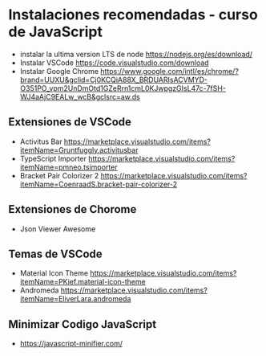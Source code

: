 # Instalaciones recomendadas - curso de JavaScript

* instalar la ultima version LTS  de node https://nodejs.org/es/download/
* Instalar VSCode https://code.visualstudio.com/download
* Instalar Google Chrome https://www.google.com/intl/es/chrome/?brand=UUXU&gclid=Cj0KCQiA88X_BRDUARIsACVMYD-O351PO_vpm2UnDmOtd1GZeRrn1cmL0KJwpgzGIsL47c-7fSH-WJ4aAjC9EALw_wcB&gclsrc=aw.ds

## Extensiones de VSCode

* Activitus Bar https://marketplace.visualstudio.com/items?itemName=Gruntfuggly.activitusbar
* TypeScript Importer https://marketplace.visualstudio.com/items?itemName=pmneo.tsimporter
* Bracket Pair Colorizer 2 https://marketplace.visualstudio.com/items?itemName=CoenraadS.bracket-pair-colorizer-2

## Extensiones de Chorome

* Json Viewer Awesome

## Temas de VSCode

* Material Icon Theme https://marketplace.visualstudio.com/items?itemName=PKief.material-icon-theme
* Andromeda https://marketplace.visualstudio.com/items?itemName=EliverLara.andromeda

## Minimizar Codigo JavaScript

* https://javascript-minifier.com/


